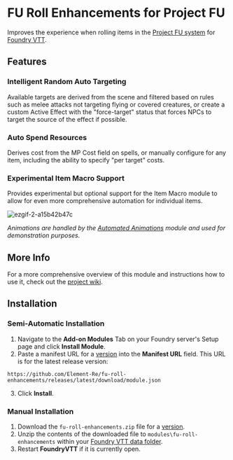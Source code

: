 ﻿# FU Roll Enhancements for Project FU
Improves the experience when rolling items in the [Project FU system](https://github.com/League-of-Fabulous-Developers/FoundryVTT-Fabula-Ultima) for [Foundry VTT](https://foundryvtt.com/).
## Features
### Intelligent Random Auto Targeting
Available targets are derived from the scene and filtered based on rules such as melee attacks not targeting flying or covered creatures, or create a custom Active Effect with the "force-target" status that forces NPCs to target the source of the effect if possible.
### Auto Spend Resources
Derives cost from the MP Cost field on spells, or manually configure for any item, including the ability to specify "per target" costs.
### Experimental Item Macro Support
Provides experimental but optional support for the Item Macro module to allow for even more comprehensive automation for individual items.

![ezgif-2-a15b42b47c](https://github.com/user-attachments/assets/0ee4fe34-9008-4dc5-ac03-e38753422e2c)

*Animations are handled by the [Automated Animations](https://github.com/otigon/automated-jb2a-animations) module and used for demonstration purposes.*

## More Info
For a more comprehensive overview of this module and instructions how to use it, check out the [project wiki](https://github.com/Element-Re/fu-roll-enhancements/wiki).

## Installation
### Semi-Automatic Installation
1. Navigate to the **Add-on Modules** Tab on your Foundry server's Setup page and click **Install Module**.
2. Paste a manifest URL for a [version](https://github.com/Element-Re/fu-roll-enhancements/releases) into the **Manifest URL** field. This URL is for the latest release version:

`https://github.com/Element-Re/fu-roll-enhancements/releases/latest/download/module.json`

3. Click **Install**.
### Manual Installation
1. Download the `fu-roll-enhancements.zip` file for a [version](https://github.com/Element-Re/fu-roll-enhancements/releases).
2. Unzip the contents of the downloaded file to `modules\fu-roll-enhancements` within your [Foundry VTT data folder](https://foundryvtt.com/article/configuration/#where-user-data).
3. Restart **FoundryVTT** if it is currently open.
